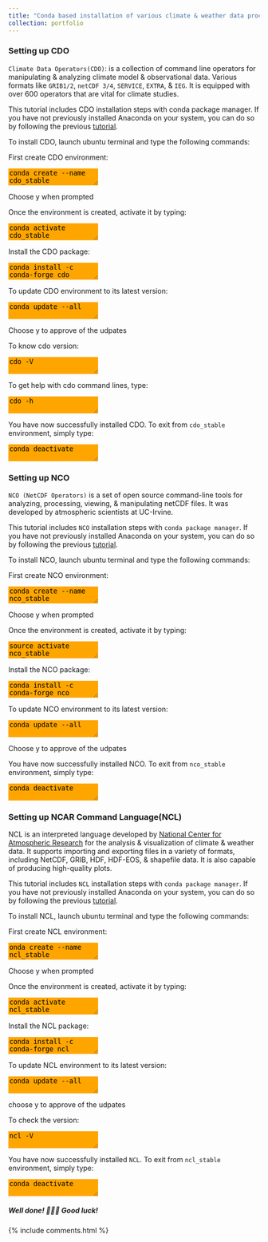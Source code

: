 ```yaml
---
title: "Conda based installation of various climate & weather data processing tools"
collection: portfolio
---
```

### Setting up CDO

`Climate Data Operators(CDO)`: is a collection of command line operators for manipulating & analyzing climate model & observational data. Various formats like `GRIB1/2`, `netCDF 3/4`, `SERVICE`, `EXTRA`, & `IEG`. It is equipped with over 600 operators that are vital for climate studies. 

This tutorial includes CDO installation steps with conda package manager. If you have not previously installed Anaconda on your system, you can do so by following the previous [tutorial](https://yonsci.github.io/yon_academic//portfolio/portfolio-2/).

To install CDO, launch ubuntu terminal and type the following commands:  

First create CDO environment:
<textarea style="border: none;background-color:orange;">
conda create --name cdo_stable
</textarea>  
Choose y when prompted 

Once the environment is created, activate it by typing:  
<textarea style="border: none;background-color:orange;">
conda activate cdo_stable	
</textarea>

Install the CDO package:  
<textarea style="border: none;background-color:orange;">
conda install -c conda-forge cdo
</textarea>

To update CDO environment to its latest version:  
<textarea style="border: none;background-color:orange;">
conda update --all  
</textarea>  
Choose y to approve of the udpates

To know cdo version:  
<textarea style="border: none;background-color:orange;">
cdo -V 
</textarea>

To get help with cdo command lines, type:  
<textarea style="border: none;background-color:orange;">
cdo -h
</textarea>

You have now successfully installed CDO. To exit from `cdo_stable` environment, simply type:  
<textarea style="border: none;background-color:orange;">
conda deactivate
</textarea>

                                                               
### Setting up NCO
`NCO (NetCDF Operators)` is a set of open source command-line tools for analyzing, processing, viewing, & manipulating netCDF files. It was developed by atmospheric scientists at UC-Irvine.

This tutorial includes `NCO` installation steps with `conda package manager`. If you have not previously installed Anaconda on your system, you can do so by following the previous [tutorial](https://yonsci.github.io/yon_academic//portfolio/portfolio-2/).

To install NCO, launch ubuntu terminal and type the following commands:  

First create NCO environment:
<textarea style="border: none;background-color:orange;">
conda create --name nco_stable	
</textarea>  
Choose y when prompted

Once the environment is created, activate it by typing:  
<textarea style="border: none;background-color:orange;">
source activate nco_stable
</textarea>

Install the NCO package:
<textarea style="border: none;background-color:orange;">
conda install -c conda-forge nco
</textarea>

To update NCO environment to its latest version:
<textarea style="border: none;background-color:orange;">
conda update --all  
</textarea>
Choose y to approve of the udpates

You have now successfully installed NCO. To exit from `nco_stable` environment, simply type:  
<textarea style="border: none;background-color:orange;">
conda deactivate
</textarea>

### Setting up NCAR Command Language(NCL)

NCL is an interpreted language developed by [National Center for Atmospheric Research](https://ncar.ucar.edu/) for the analysis &  visualization of climate & weather data. It supports importing and exporting files in a variety of formats, including NetCDF, GRIB, HDF, HDF-EOS, & shapefile data. It is also capable of producing high-quality plots.

This tutorial includes `NCL` installation steps with `conda package manager`. If you have not previously installed Anaconda on your system, you can do so by following the previous [tutorial](https://yonsci.github.io/yon_academic//portfolio/portfolio-2/).

To install NCL, launch ubuntu terminal and type the following commands:  

First create NCL environment:
<textarea style="border: none;background-color:orange;">
onda create --name ncl_stable  
</textarea>  
Choose y when prompted

Once the environment is created, activate it by typing:
<textarea style="border: none;background-color:orange;">
conda activate ncl_stable  
</textarea>

Install the NCL package:
<textarea style="border: none;background-color:orange;">
conda install -c conda-forge ncl
</textarea>

To update NCL environment to its latest version:
<textarea style="border: none;background-color:orange;">
conda update --all
</textarea>
choose y to approve of the udpates

To check the version:
<textarea style="border: none;background-color:orange;">
ncl -V
</textarea>

You have now successfully installed `NCL`. To exit from `ncl_stable` environment, simply type:  
<textarea style="border: none;background-color:orange;">
conda deactivate
</textarea>

##### Well done! 🥇🥇🥇 Good luck! 

{% include comments.html %}
